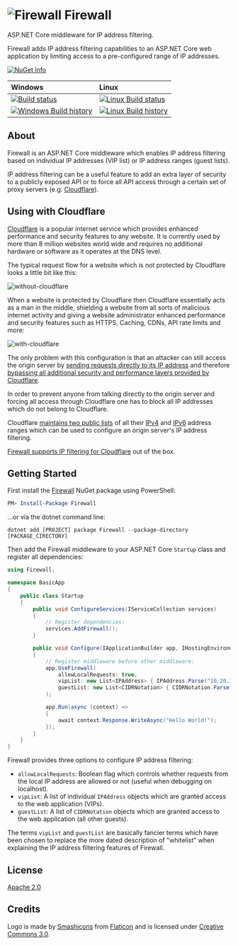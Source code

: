 # ![Firewall](https://raw.githubusercontent.com/dustinmoris/Firewall/master/firewall.png) Firewall

ASP.NET Core middleware for IP address filtering.

Firewall adds IP address filtering capabilities to an ASP.NET Core web application by limiting access to a pre-configured range of IP addresses.

[![NuGet Info](https://buildstats.info/nuget/Firewall?includePreReleases=true)](https://www.nuget.org/packages/Firewall/)

| Windows | Linux |
| :------ | :---- |
| [![Build status](https://ci.appveyor.com/api/projects/status/6x0pse65273xp9rw/branch/develop?svg=true)](https://ci.appveyor.com/project/dustinmoris/firewall/branch/develop) | [![Linux Build status](https://travis-ci.org/dustinmoris/Firewall.svg?branch=develop)](https://travis-ci.org/dustinmoris/Firewall/builds?branch=develop) |
| [![Windows Build history](https://buildstats.info/appveyor/chart/dustinmoris/Firewall?branch=develop&includeBuildsFromPullRequest=false)](https://ci.appveyor.com/project/dustinmoris/Firewall/history?branch=develop) | [![Linux Build history](https://buildstats.info/travisci/chart/dustinmoris/Firewall?branch=develop&includeBuildsFromPullRequest=false)](https://travis-ci.org/dustinmoris/Firewall/builds?branch=develop) |

## About

Firewall is an ASP.NET Core middleware which enables IP address filtering based on individual IP addresses (VIP list) or IP address ranges (guest lists).

IP address filtering can be a useful feature to add an extra layer of security to a publicly exposed API or to force all API access through a certain set of proxy servers (e.g. [Cloudflare](https://www.cloudflare.com/)).

## Using with Cloudflare

[Cloudflare](https://www.cloudflare.com/) is a popular internet service which provides enhanced performance and security features to any website. It is currently used by more than 8 million websites world wide and requires no additional hardware or software as it operates at the DNS level.

The typical request flow for a website which is not protected by Cloudflare looks a little bit like this:

![without-cloudflare](https://raw.githubusercontent.com/dustinmoris/Firewall/master/assets/without-cloudflare.png)

When a website is protected by Cloudflare then Cloudflare essentially acts as a man in the middle, shielding a website from all sorts of malicious internet activity and giving a website administrator enhanced performance and security features such as HTTPS, Caching, CDNs, API rate limits and more:

![with-cloudflare](https://raw.githubusercontent.com/dustinmoris/Firewall/master/assets/with-cloudflare.png)

The only problem with this configuration is that an attacker can still access the origin server by [sending requests directly to its IP address](http://www.chokepoint.net/2017/10/exposing-server-ips-behind-cloudflare.html) and therefore [bypassing all additional security and performance layers provided by Cloudflare](https://blog.christophetd.fr/bypassing-cloudflare-using-internet-wide-scan-data/).

In order to prevent anyone from talking directly to the origin server and forcing all access through Cloudflare one has to block all IP addresses which do not belong to Cloudflare.

Cloudflare [maintains two public lists](https://www.cloudflare.com/ips/) of all their [IPv4](https://www.cloudflare.com/ips-v4) and [IPv6](https://www.cloudflare.com/ips-v6) address ranges which can be used to configure an origin server's IP address filtering.

[Firewall supports IP filtering for Cloudflare]() out of the box.

## Getting Started

First install the [Firewall](https://www.nuget.org/packages/Firewall/) NuGet package using PowerShell:

```powershell
PM> Install-Package Firewall
```

...or via the dotnet command line:

```
dotnet add [PROJECT] package Firewall --package-directory [PACKAGE_CIRECTORY]
```

Then add the Firewall middleware to your ASP.NET Core `Startup` class and register all dependencies:

```csharp
using Firewall;

namespace BasicApp
{
    public class Startup
    {
        public void ConfigureServices(IServiceCollection services)
        {
            // Register dependencies:
            services.AddFirewall();
        }

        public void Configure(IApplicationBuilder app, IHostingEnvironment env)
        {
            // Register middleware before other middleware:
            app.UseFirewall(
                allowLocalRequests: true,
                vipList: new List<IPAddress> { IPAddress.Parse("10.20.30.40") },
                guestList: new List<CIDRNotation> { CIDRNotation.Parse("110.40.88.12/28") }
            );

            app.Run(async (context) =>
            {
                await context.Response.WriteAsync("Hello World!");
            });
        }
    }
}
```

Firewall provides three options to configure IP address filtering:

- `allowLocalRequests`: Boolean flag which controls whether requests from the local IP address are allowed or not (useful when debugging on localhost).
- `vipList`: A list of individual `IPAddress` objects which are granted access to the web application (VIPs).
- `guestList`: A list of `CIDRNotation` objects which are granted access to the web application (all other guests).

The terms `vipList` and `guestList` are basically fancier terms which have been chosen to replace the more dated description of "whitelist" when explaining the IP address filtering features of Firewall.

## License

[Apache 2.0](https://raw.githubusercontent.com/dustinmoris/Firewall/master/LICENSE)

## Credits

Logo is made by [Smashicons](https://www.flaticon.com/authors/smashicons) from [Flaticon](https://www.flaticon.com/) and is licensed under [Creative Commons 3.0](http://creativecommons.org/licenses/by/3.0/).